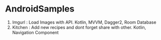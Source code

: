 # AndroidSamples

1. Imgurl : Load Images with API. Kotlin, MVVM, Dagger2, Room Database
2. Kitchen : Add new recipes and dont forget share with other. Kotlin, Navigation Component

